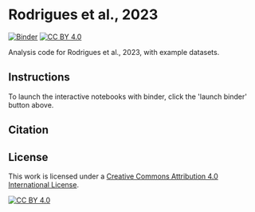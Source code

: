 # Rodrigues et al., 2023

[![Binder](https://mybinder.org/badge_logo.svg)](https://mybinder.org/v2/gh/tsmbland/Rodrigues-et-al/HEAD?filepath=%2Fscripts/INDEX.ipynb)
[![CC BY 4.0][cc-by-shield]][cc-by]

Analysis code for Rodrigues et al., 2023, with example datasets.

## Instructions

To launch the interactive notebooks with binder, click the 'launch binder' button above.

## Citation

## License

This work is licensed under a
[Creative Commons Attribution 4.0 International License][cc-by].

[![CC BY 4.0][cc-by-image]][cc-by]

[cc-by]: http://creativecommons.org/licenses/by/4.0/

[cc-by-image]: https://i.creativecommons.org/l/by/4.0/88x31.png

[cc-by-shield]: https://img.shields.io/badge/License-CC%20BY%204.0-lightgrey.svg

